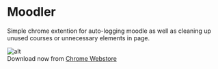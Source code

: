 # Moodler

Simple chrome extention for auto-logging moodle as well as cleaning up unused courses or unnecessary elements in page.

![alt](https://developer.chrome.com/webstore/images/ChromeWebStore_Badge_v2_206x58.png)  
Download now from [Chrome Webstore](https://chrome.google.com/webstore/search/moodler)
